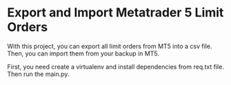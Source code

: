# Export and Import Metatrader 5 Limit Orders

With this project, you can export all limit orders from MT5 into a csv file. Then, you can import them from your backup in MT5.

First, you need create a virtualenv and install dependencies from req.txt file. Then run the main.py.